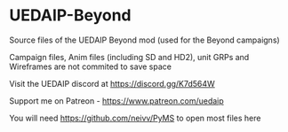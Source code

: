 # UEDAIP-Beyond
Source files of the UEDAIP Beyond mod (used for the Beyond campaigns)

Campaign files, Anim files (including SD and HD2), unit GRPs and Wireframes are not commited to save space

Visit the UEDAIP discord at https://discord.gg/K7d564W

Support me on Patreon - https://www.patreon.com/uedaip

You will need https://github.com/neivv/PyMS to open most files here
